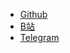 * [Github](https://github.com/maoxml)
* [B站](https://space.bilibili.com/8967913)
* [Telegram](https://t.me/li7300)



